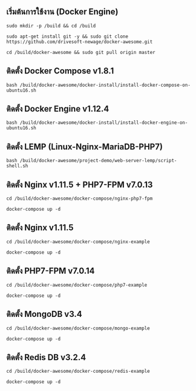เริ่มต้นการใช้งาน (Docker Engine)
---------------------------------------------------

```
sudo mkdir -p /build && cd /build

sudo apt-get install git -y && sudo git clone https://github.com/drivesoft-newage/docker-awesome.git

cd /build/docker-awesome && sudo git pull origin master
```


ติดตั้ง Docker Compose v1.8.1
---------------------------------------------------

```
bash /build/docker-awesome/docker-install/install-docker-compose-on-ubuntu16.sh
```

ติดตั้ง Docker Engine v1.12.4
---------------------------------------------------

```
bash /build/docker-awesome/docker-install/install-docker-engine-on-ubuntu16.sh
```


ติดตั้ง LEMP (Linux-Nginx-MariaDB-PHP7)
---------------------------------------------------

```
bash /build/docker-awesome/project-demo/web-server-lemp/script-shell.sh
```


ติดตั้ง Nginx v1.11.5 + PHP7-FPM v7.0.13
---------------------------------------------------

```
cd /build/docker-awesome/docker-compose/nginx-php7-fpm

docker-compose up -d
```


ติดตั้ง Nginx v1.11.5
---------------------------------------------------

```
cd /build/docker-awesome/docker-compose/nginx-example

docker-compose up -d
```

ติดตั้ง PHP7-FPM v7.0.14
---------------------------------------------------

```
cd /build/docker-awesome/docker-compose/php7-example

docker-compose up -d
```


ติดตั้ง MongoDB v3.4
---------------------------------------------------

```
cd /build/docker-awesome/docker-compose/mongo-example

docker-compose up -d
```


ติดตั้ง Redis DB v3.2.4
---------------------------------------------------

```
cd /build/docker-awesome/docker-compose/redis-example

docker-compose up -d
```
